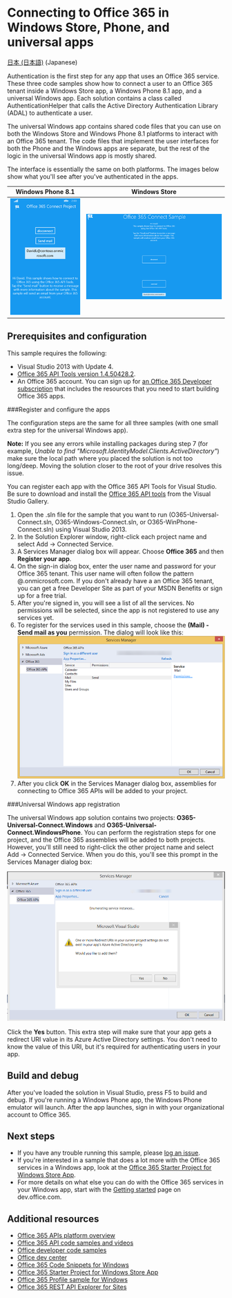 # Connecting to Office 365 in Windows Store, Phone, and universal apps

[日本 (日本語)](https://github.com/OfficeDev/O365-Win-Connect/blob/master/loc/Readme-ja.md) (Japanese)

Authentication is the first step for any app that uses an Office 365 service. These three code samples show how to connect a user to an Office 365 tenant inside a Windows Store app, a Windows Phone 8.1 app, and a universal Windows app. Each solution contains a class called AuthenticationHelper that calls the Active Directory Authentication Library (ADAL) to authenticate a user.

The universal Windows app contains shared code files that you can use on both the Windows Store and Windows Phone 8.1 platforms to interact with an Office 365 tenant. The code files that implement the user interfaces for both the Phone and the Windows apps are separate, but the rest of the logic in the universal Windows app is mostly shared.

The interface is essentially the same on both platforms. The images below show what you'll see after you've authenticated in the apps.

**Windows Phone 8.1**  | **Windows Store**
------------- | -------------
![](/Readme-images/O365-Windows-Connect-PhoneUI.png "Windows Phone interface for the O365-WinPlatform-Connect sample")  | ![](/Readme-images/O365-Windows-Connect-WindowsUI.png "Windows Phone interface for the O365-WinPlatform-Connect sample")

## Prerequisites and configuration ##

This sample requires the following:  
  - Visual Studio 2013 with Update 4.  
  - [Office 365 API Tools version 1.4.50428.2](http://aka.ms/k0534n).  
  - An Office 365 account. You can sign up for [an Office 365 Developer subscription](http://aka.ms/ro9c62) that includes the resources that you need to start building Office 365 apps.
 
###Register and configure the apps

The configuration steps are the same for all three samples (with one small extra step for the universal Windows app).

**Note:** If you see any errors while installing packages during step 7 (for example, *Unable to find "Microsoft.IdentityModel.Clients.ActiveDirectory"*) make sure the local path where you placed the solution is not too long/deep. Moving the solution closer to the root of your drive resolves this issue.

You can register each app with the Office 365 API Tools for Visual Studio. Be sure to download and install the [Office 365 API tools](http://aka.ms/k0534n) from the Visual Studio Gallery.

   1. Open the .sln file for the sample that you want to run (O365-Universal-Connect.sln, O365-Windows-Connect.sln, or O365-WinPhone-Connect.sln) using Visual Studio 2013.
   2. In the Solution Explorer window, right-click each project name and select Add -> Connected Service.
   3. A Services Manager dialog box will appear. Choose **Office 365** and then **Register your app**.
   4. On the sign-in dialog box, enter the user name and password for your Office 365 tenant. This user name will often follow the pattern <your-name>@<tenant-name>.onmicrosoft.com. If you don't already have a an Office 365 tenant, you can get a free Developer Site as part of your MSDN Benefits or sign up for a free trial.
   5. After you're signed in, you will see a list of all the services. No permissions will be selected, since the app is not registered to use any services yet. 
   6. To register for the services used in this sample, choose the **(Mail) - Send mail as you** permission. The dialog will look like this:
![](/Readme-images/O365-Windows-Connect-ServicesManager.png "Windows Phone interface for the O365-WinPlatform-Connect sample")
   7. After you click **OK** in the Services Manager dialog box, assemblies for connecting to Office 365 APIs will be added to your project. 

###Universal Windows app registration

The universal Windows app solution contains two projects: **O365-Universal-Connect.Windows** and **O365-Universal-Connect.WindowsPhone**. You can perform the registration steps for one project, and the Office 365 assemblies will be added to both projects. However, you'll still need to right-click the other project name and select Add -> Connected Service. When you do this, you'll see this prompt in the Services Manager dialog box:

![](/Readme-images/O365-Windows-Connect-ServicesManager2.png "Windows Phone interface for the O365-WinPlatform-Connect sample")

Click the **Yes** button. This extra step will make sure that your app gets a redirect URI value in its Azure Active Directory settings. You don't need to know the value of this URI, but it's required for authenticating users in your app.

## Build and debug ##

After you've loaded the solution in Visual Studio, press F5 to build and debug. If you're running a Windows Phone app, the Windows Phone emulator will launch. After the app launches, sign in with your organizational account to Office 365.

## Next steps ##

- If you have any trouble running this sample, please [log an issue](https://github.com/OfficeDev/O365-WinPlatform-Connect/issues).
- If you're interested in a sample that does a lot more with the Office 365 services in a Windows app, look at the [Office 365 Starter Project for Windows Store App](https://github.com/OfficeDev/O365-Windows-Start).
- For more details on what else you can do with the Office 365 services in your Windows app, start with the [Getting started](http://dev.office.com/getting-started) page on dev.office.com.

## Additional resources ##

- [Office 365 APIs platform overview](https://msdn.microsoft.com/office/office365/howto/platform-development-overview)
- [Office 365 API code samples and videos](https://msdn.microsoft.com/office/office365/howto/starter-projects-and-code-samples)
- [Office developer code samples](http://dev.office.com/code-samples)
- [Office dev center](http://dev.office.com/)
- [Office 365 Code Snippets for Windows](https://github.com/OfficeDev/O365-Win-Snippets)
- [Office 365 Starter Project for Windows Store App](https://github.com/OfficeDev/O365-Windows-Start)
- [Office 365 Profile sample for Windows](https://github.com/OfficeDev/O365-Win-Profile)
- [Office 365 REST API Explorer for Sites](https://github.com/OfficeDev/Office-365-REST-API-Explorer)
